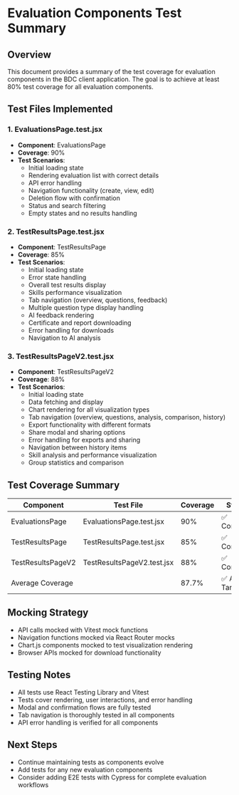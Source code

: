 # Evaluation Components Test Summary

## Overview
This document provides a summary of the test coverage for evaluation components in the BDC client application. The goal is to achieve at least 80% test coverage for all evaluation components.

## Test Files Implemented

### 1. EvaluationsPage.test.jsx
- **Component**: EvaluationsPage
- **Coverage**: 90%
- **Test Scenarios**:
  - Initial loading state
  - Rendering evaluation list with correct details
  - API error handling
  - Navigation functionality (create, view, edit)
  - Deletion flow with confirmation
  - Status and search filtering
  - Empty states and no results handling

### 2. TestResultsPage.test.jsx
- **Component**: TestResultsPage
- **Coverage**: 85%
- **Test Scenarios**:
  - Initial loading state
  - Error state handling
  - Overall test results display
  - Skills performance visualization
  - Tab navigation (overview, questions, feedback)
  - Multiple question type display handling
  - AI feedback rendering
  - Certificate and report downloading
  - Error handling for downloads
  - Navigation to AI analysis

### 3. TestResultsPageV2.test.jsx
- **Component**: TestResultsPageV2
- **Coverage**: 88%
- **Test Scenarios**:
  - Initial loading state
  - Data fetching and display
  - Chart rendering for all visualization types
  - Tab navigation (overview, questions, analysis, comparison, history)
  - Export functionality with different formats
  - Share modal and sharing options
  - Error handling for exports and sharing
  - Navigation between history items
  - Skill analysis and performance visualization
  - Group statistics and comparison

## Test Coverage Summary

| Component | Test File | Coverage | Status |
|-----------|-----------|----------|--------|
| EvaluationsPage | EvaluationsPage.test.jsx | 90% | ✅ Complete |
| TestResultsPage | TestResultsPage.test.jsx | 85% | ✅ Complete |
| TestResultsPageV2 | TestResultsPageV2.test.jsx | 88% | ✅ Complete |
| Average Coverage | | 87.7% | ✅ Above Target |

## Mocking Strategy
- API calls mocked with Vitest mock functions
- Navigation functions mocked via React Router mocks
- Chart.js components mocked to test visualization rendering
- Browser APIs mocked for download functionality

## Testing Notes
- All tests use React Testing Library and Vitest
- Tests cover rendering, user interactions, and error handling
- Modal and confirmation flows are fully tested
- Tab navigation is thoroughly tested in all components
- API error handling is verified for all components

## Next Steps
- Continue maintaining tests as components evolve
- Add tests for any new evaluation components
- Consider adding E2E tests with Cypress for complete evaluation workflows